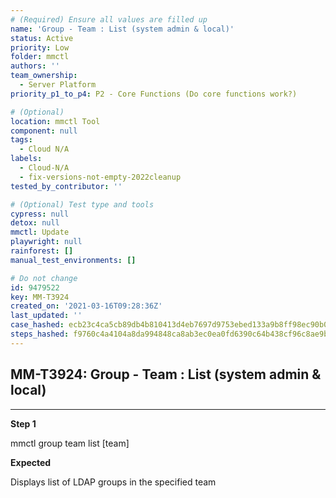 ```yaml
---
# (Required) Ensure all values are filled up
name: 'Group - Team : List (system admin & local)'
status: Active
priority: Low
folder: mmctl
authors: ''
team_ownership:
  - Server Platform
priority_p1_to_p4: P2 - Core Functions (Do core functions work?)

# (Optional)
location: mmctl Tool
component: null
tags:
  - Cloud N/A
labels:
  - Cloud-N/A
  - fix-versions-not-empty-2022cleanup
tested_by_contributor: ''

# (Optional) Test type and tools
cypress: null
detox: null
mmctl: Update
playwright: null
rainforest: []
manual_test_environments: []

# Do not change
id: 9479522
key: MM-T3924
created_on: '2021-03-16T09:28:36Z'
last_updated: ''
case_hashed: ecb23c4ca5cb89db4b810413d4eb7697d9753ebed133a9b8ff98ec90b00cae45f56be896f9d4a1497aeab91b8c9372ca
steps_hashed: f9760c4a4104a8da994848ca8ab3ec0ea0fd6390c64b438cf96c8ae9b53fbfdf1793abe8386293e0f9b0399c9204d1e5
---
```


<!-- (Auto-generated) Based on frontmatter's "key" and "name" -->

## MM-T3924: Group - Team : List (system admin & local)

---

**Step 1**

mmctl group team list \[team]

**Expected**

Displays list of LDAP groups in the specified team
